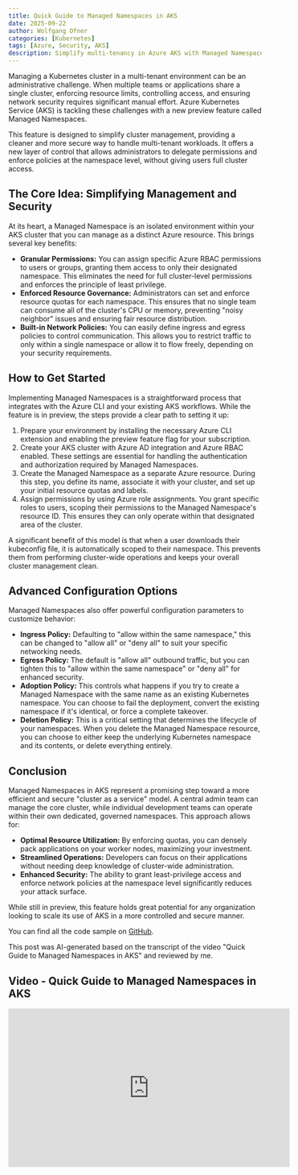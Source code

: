 ```yaml
---
title: Quick Guide to Managed Namespaces in AKS
date: 2025-09-22
author: Wolfgang Ofner
categories: [Kubernetes]
tags: [Azure, Security, AKS]
description: Simplify multi-tenancy in Azure AKS with Managed Namespaces. Learn how to enforce security, RBAC, and quotas to protect your Kubernetes cluster.
---
```


Managing a Kubernetes cluster in a multi-tenant environment can be an administrative challenge. When multiple teams or applications share a single cluster, enforcing resource limits, controlling access, and ensuring network security requires significant manual effort. Azure Kubernetes Service (AKS) is tackling these challenges with a new preview feature called Managed Namespaces.

This feature is designed to simplify cluster management, providing a cleaner and more secure way to handle multi-tenant workloads. It offers a new layer of control that allows administrators to delegate permissions and enforce policies at the namespace level, without giving users full cluster access.

## The Core Idea: Simplifying Management and Security

At its heart, a Managed Namespace is an isolated environment within your AKS cluster that you can manage as a distinct Azure resource. This brings several key benefits:

- **Granular Permissions:** You can assign specific Azure RBAC permissions to users or groups, granting them access to only their designated namespace. This eliminates the need for full cluster-level permissions and enforces the principle of least privilege.
- **Enforced Resource Governance:** Administrators can set and enforce resource quotas for each namespace. This ensures that no single team can consume all of the cluster's CPU or memory, preventing "noisy neighbor" issues and ensuring fair resource distribution.
- **Built-in Network Policies:** You can easily define ingress and egress policies to control communication. This allows you to restrict traffic to only within a single namespace or allow it to flow freely, depending on your security requirements.

## How to Get Started

Implementing Managed Namespaces is a straightforward process that integrates with the Azure CLI and your existing AKS workflows. While the feature is in preview, the steps provide a clear path to setting it up:

1. Prepare your environment by installing the necessary Azure CLI extension and enabling the preview feature flag for your subscription.
2. Create your AKS cluster with Azure AD integration and Azure RBAC enabled. These settings are essential for handling the authentication and authorization required by Managed Namespaces.
3. Create the Managed Namespace as a separate Azure resource. During this step, you define its name, associate it with your cluster, and set up your initial resource quotas and labels.
4. Assign permissions by using Azure role assignments. You grant specific roles to users, scoping their permissions to the Managed Namespace's resource ID. This ensures they can only operate within that designated area of the cluster.

A significant benefit of this model is that when a user downloads their kubeconfig file, it is automatically scoped to their namespace. This prevents them from performing cluster-wide operations and keeps your overall cluster management clean.

## Advanced Configuration Options

Managed Namespaces also offer powerful configuration parameters to customize behavior:

- **Ingress Policy:** Defaulting to "allow within the same namespace," this can be changed to "allow all" or "deny all" to suit your specific networking needs.
- **Egress Policy:** The default is "allow all" outbound traffic, but you can tighten this to "allow within the same namespace" or "deny all" for enhanced security.
- **Adoption Policy:** This controls what happens if you try to create a Managed Namespace with the same name as an existing Kubernetes namespace. You can choose to fail the deployment, convert the existing namespace if it's identical, or force a complete takeover.
- **Deletion Policy:** This is a critical setting that determines the lifecycle of your namespaces. When you delete the Managed Namespace resource, you can choose to either keep the underlying Kubernetes namespace and its contents, or delete everything entirely.

## Conclusion

Managed Namespaces in AKS represent a promising step toward a more efficient and secure "cluster as a service" model. A central admin team can manage the core cluster, while individual development teams can operate within their own dedicated, governed namespaces. This approach allows for:

- **Optimal Resource Utilization:** By enforcing quotas, you can densely pack applications on your worker nodes, maximizing your investment.
- **Streamlined Operations:** Developers can focus on their applications without needing deep knowledge of cluster-wide administration.
- **Enhanced Security:** The ability to grant least-privilege access and enforce network policies at the namespace level significantly reduces your attack surface.

While still in preview, this feature holds great potential for any organization looking to scale its use of AKS in a more controlled and secure manner.

You can find all the code sample on <a href="https://github.com/WolfgangOfner/Youtube/tree/main/Quick%20Guide%20to%20Managed%20Namespaces%20in%20AKS" target="_blank" rel="noopener noreferrer">GitHub</a>.

This post was AI-generated based on the transcript of the video "Quick Guide to Managed Namespaces in AKS" and reviewed by me.

## Video - Quick Guide to Managed Namespaces in AKS

<iframe width="560" height="315" src="https://www.youtube.com/embed/DkRZEru_gww" title="YouTube video player" frameborder="0" allow="accelerometer; autoplay; clipboard-write; encrypted-media; gyroscope; picture-in-picture; web-share" referrerpolicy="strict-origin-when-cross-origin" allowfullscreen></iframe>